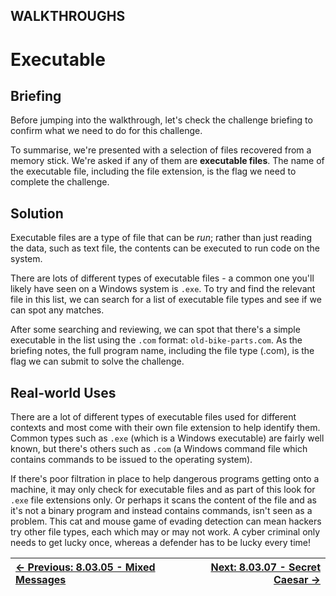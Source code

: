 ## WALKTHROUGHS

# Executable

## Briefing

Before jumping into the walkthrough, let's check the challenge briefing to confirm what we need to do for this challenge.

To summarise, we're presented with a selection of files recovered from a memory stick. We're asked if any of them are **executable files**. The name of the executable file, including the file extension, is the flag we need to complete the challenge.

## Solution

Executable files are a type of file that can be *run*; rather than just reading the data, such as text file, the contents can be executed to run code on the system.

There are lots of different types of executable files - a common one you'll likely have seen on a Windows system is `.exe`.
 To try and find the relevant file in this list, we can search for a
list of executable file types and see if we can spot any matches.

After some searching and reviewing, we can spot that there's a simple executable in the list using the `.com` format: `old-bike-parts.com`.
 As the briefing notes, the full program name, including the file type
(.com), is the flag we can submit to solve the challenge.

## Real-world Uses

There are a lot of different types of executable files used for
different contexts and most come with their own file extension to help
identify them. Common types such as `.exe` (which is a Windows executable) are fairly well known, but there's others such as `.com` (a Windows command file which contains commands to be issued to the operating system).

If there's poor filtration in place to help dangerous programs
getting onto a machine, it may only check for executable files and as
part of this look for `.exe` file extensions only. Or perhaps
 it scans the content of the file and as it's not a binary program and
instead contains commands, isn't seen as a problem. This cat and mouse
game of evading detection can mean hackers try other file types, each
which may or may not work. A cyber criminal only needs to get lucky
once, whereas a defender has to be lucky every time!

<div align="center">

[← Previous: 8.03.05 - Mixed Messages](MixedMessages8.3.5.md) | [Next: 8.03.07 - Secret Caesar →](SecretCaesar8.3.7.md)
:-|-:
